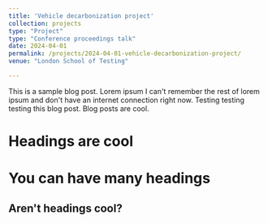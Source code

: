 ```yaml
---
title: 'Vehicle decarbonization project'
collection: projects
type: "Project"
type: "Conference proceedings talk"
date: 2024-04-01
permalink: /projects/2024-04-01-vehicle-decarbonization-project/
venue: "London School of Testing"

---
```


This is a sample blog post. Lorem ipsum I can't remember the rest of lorem ipsum and don't have an internet connection right now. Testing testing testing this blog post. Blog posts are cool.

Headings are cool
======

You can have many headings
======

Aren't headings cool?
------